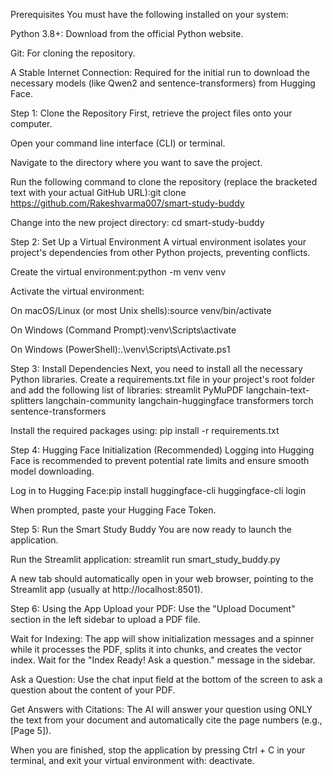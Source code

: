 Prerequisites
You must have the following installed on your system:

Python 3.8+: Download from the official Python website.

Git: For cloning the repository.

A Stable Internet Connection: Required for the initial run to download the necessary models (like Qwen2 and sentence-transformers) from Hugging Face.

Step 1: Clone the Repository
First, retrieve the project files onto your computer.

Open your command line interface (CLI) or terminal.

Navigate to the directory where you want to save the project.

Run the following command to clone the repository (replace the bracketed text with your actual GitHub URL):git clone https://github.com/Rakeshvarma007/smart-study-buddy

Change into the new project directory:
cd smart-study-buddy

Step 2: Set Up a Virtual Environment
A virtual environment isolates your project's dependencies from other Python projects, preventing conflicts.

Create the virtual environment:python -m venv venv

Activate the virtual environment:

On macOS/Linux (or most Unix shells):source venv/bin/activate

On Windows (Command Prompt):venv\Scripts\activate

On Windows (PowerShell):.\venv\Scripts\Activate.ps1

Step 3: Install Dependencies
Next, you need to install all the necessary Python libraries.
Create a requirements.txt file in your project's root folder and add the following list of libraries:
streamlit
PyMuPDF
langchain-text-splitters
langchain-community
langchain-huggingface
transformers
torch
sentence-transformers

Install the required packages using: pip install -r requirements.txt

Step 4: Hugging Face Initialization (Recommended)
Logging into Hugging Face is recommended to prevent potential rate limits and ensure smooth model downloading.

Log in to Hugging Face:pip install huggingface-cli
huggingface-cli login

When prompted, paste your Hugging Face Token.

Step 5: Run the Smart Study Buddy
You are now ready to launch the application.

Run the Streamlit application: streamlit run smart_study_buddy.py

A new tab should automatically open in your web browser, pointing to the Streamlit app (usually at http://localhost:8501).

Step 6: Using the App
Upload your PDF: Use the "Upload Document" section in the left sidebar to upload a PDF file.

Wait for Indexing: The app will show initialization messages and a spinner while it processes the PDF, splits it into chunks, and creates the vector index. Wait for the "Index Ready! Ask a question." message in the sidebar.

Ask a Question: Use the chat input field at the bottom of the screen to ask a question about the content of your PDF.

Get Answers with Citations: The AI will answer your question using ONLY the text from your document and automatically cite the page numbers (e.g., [Page 5]).

When you are finished, stop the application by pressing Ctrl + C in your terminal, and exit your virtual environment with: deactivate.
